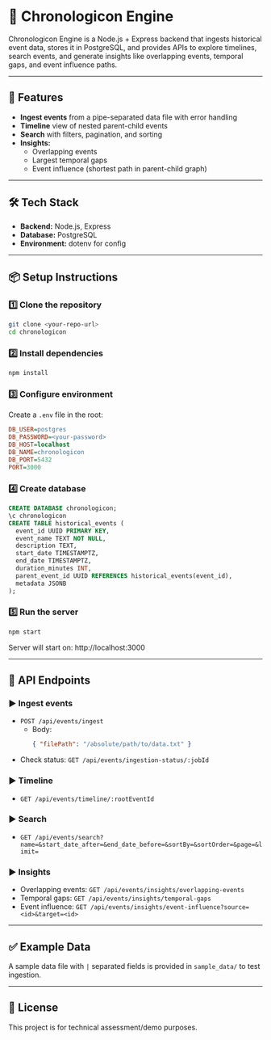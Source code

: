 # 📜 Chronologicon Engine

Chronologicon Engine is a Node.js + Express backend that ingests historical event data, stores it in PostgreSQL, and provides APIs to explore timelines, search events, and generate insights like overlapping events, temporal gaps, and event influence paths.

---

## 🚀 Features
- **Ingest events** from a pipe-separated data file with error handling
- **Timeline** view of nested parent-child events
- **Search** with filters, pagination, and sorting
- **Insights:**
  - Overlapping events
  - Largest temporal gaps
  - Event influence (shortest path in parent-child graph)

---

## 🛠️ Tech Stack
- **Backend:** Node.js, Express
- **Database:** PostgreSQL
- **Environment:** dotenv for config

---

## 📦 Setup Instructions

### 1️⃣ Clone the repository
```bash
git clone <your-repo-url>
cd chronologicon
```

### 2️⃣ Install dependencies
```bash
npm install
```

### 3️⃣ Configure environment
Create a `.env` file in the root:
```ini
DB_USER=postgres
DB_PASSWORD=<your-password>
DB_HOST=localhost
DB_NAME=chronologicon
DB_PORT=5432
PORT=3000
```

### 4️⃣ Create database
```sql
CREATE DATABASE chronologicon;
\c chronologicon
CREATE TABLE historical_events (
  event_id UUID PRIMARY KEY,
  event_name TEXT NOT NULL,
  description TEXT,
  start_date TIMESTAMPTZ,
  end_date TIMESTAMPTZ,
  duration_minutes INT,
  parent_event_id UUID REFERENCES historical_events(event_id),
  metadata JSONB
);
```

### 5️⃣ Run the server
```bash
npm start
```
Server will start on: http://localhost:3000

---

## 📌 API Endpoints

### ▶️ Ingest events
- `POST /api/events/ingest`
  - Body:
    ```json
    { "filePath": "/absolute/path/to/data.txt" }
    ```
- Check status: `GET /api/events/ingestion-status/:jobId`

### ▶️ Timeline
- `GET /api/events/timeline/:rootEventId`

### ▶️ Search
- `GET /api/events/search?name=&start_date_after=&end_date_before=&sortBy=&sortOrder=&page=&limit=`

### ▶️ Insights
- Overlapping events: `GET /api/events/insights/overlapping-events`
- Temporal gaps: `GET /api/events/insights/temporal-gaps`
- Event influence: `GET /api/events/insights/event-influence?source=<id>&target=<id>`

---

## ✅ Example Data
A sample data file with `|` separated fields is provided in `sample_data/` to test ingestion.

---

## 📄 License
This project is for technical assessment/demo purposes.
